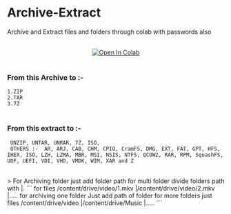 # Archive-Extract
Archive and Extract files and folders through colab with passwords also<br/><br/>
 <center><a href="https://colab.research.google.com/github/TheKVT/Archive-Extract/blob/main/Archive_Extract.ipynb" target="_parent"><img src="https://colab.research.google.com/assets/colab-badge.svg" alt="Open In Colab"/></a></center><br/>
     
### __From this Archive to :-__<br>
`1.ZIP`<BR>`2.TAR`<BR>`3.7Z`
<br/><br/>
### __From this extract to :-__<br>
````
 UNZIP, UNTAR, UNRAR, 7Z, ISO, 
 OTHERS :-  AR, ARJ, CAB, CHM, CPIO, CramFS, DMG, EXT, FAT, GPT, HFS, IHEX, ISO, LZH, LZMA, MBR, MSI, NSIS, NTFS, QCOW2, RAR, RPM, SquashFS, UDF, UEFI, VDI, VHD, VMDK, WIM, XAR and Z
````
 
 <br/>
  > For Archiving folder just add folder path for multi folder divide folders path with |. 
``` for files /content/drive/video/1.mkv |/content/drive/video/2.mkv |.....
for archiving one folder Just add path of folder
for more folders just files /content/drive/video |/content/drive/Music |..... ```
